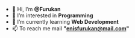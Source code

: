 - 👋 Hi, I’m **@Furukan**
- 👀 I’m interested in **Programming**
- 🌱 I’m currently learning **Web Development**
- 📫 To reach me mail **"enisfurukan@mail.com"**

<!---
Furukan/Furukan is a ✨ special ✨ repository because its `README.md` (this file) appears on your GitHub profile.
You can click the Preview link to take a look at your changes.
--->
